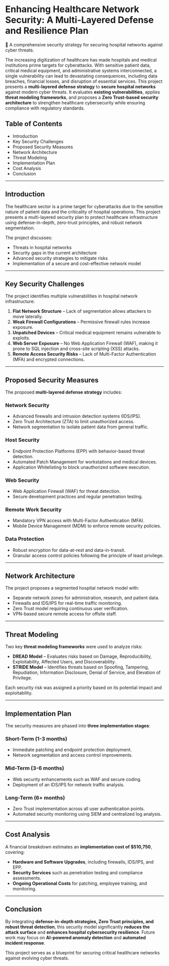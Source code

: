 # Enhancing Healthcare Network Security: A Multi-Layered Defense and Resilience Plan
🚀 A comprehensive security strategy for securing hospital networks against cyber threats.

The increasing digitization of healthcare has made hospitals and medical institutions prime targets for cyberattacks. With sensitive patient data, critical medical equipment, and administrative systems interconnected, a single vulnerability can lead to devastating consequences, including data breaches, financial losses, and disruption of essential services. This project presents a **multi-layered defense strategy** to **secure hospital networks** against modern cyber threats. It evaluates **existing vulnerabilities**, applies **threat modeling frameworks**, and proposes a **Zero Trust-based security architecture** to strengthen healthcare cybersecurity while ensuring compliance with regulatory standards.

## Table of Contents
- Introduction
- Key Security Challenges
- Proposed Security Measures
- Network Architecture
- Threat Modeling
- Implementation Plan
- Cost Analysis
- Conclusion

---

## Introduction
The healthcare sector is a prime target for cyberattacks due to the sensitive nature of patient data and the criticality of hospital operations. This project presents a multi-layered security plan to protect healthcare infrastructure using defense-in-depth, zero-trust principles, and robust network segmentation.

The project discusses:
- Threats in hospital networks  
- Security gaps in the current architecture  
- Advanced security strategies to mitigate risks  
- Implementation of a secure and cost-effective network model  

---

## Key Security Challenges
The project identifies multiple vulnerabilities in hospital network infrastructure:
1. **Flat Network Structure** – Lack of segmentation allows attackers to move laterally.
2. **Weak Firewall Configurations** – Permissive firewall rules increase exposure.
3. **Unpatched Devices** – Critical medical equipment remains vulnerable to exploits.
4. **Web Server Exposure** – No Web Application Firewall (WAF), making it prone to SQL injection and cross-site scripting (XSS) attacks.
5. **Remote Access Security Risks** – Lack of Multi-Factor Authentication (MFA) and encrypted connections.

---

## Proposed Security Measures
The proposed **multi-layered defense strategy** includes:

### Network Security
- Advanced firewalls and intrusion detection systems (IDS/IPS).
- Zero Trust Architecture (ZTA) to limit unauthorized access.
- Network segmentation to isolate patient data from general traffic.

### Host Security
- Endpoint Protection Platforms (EPP) with behavior-based threat detection.
- Automated Patch Management for workstations and medical devices.
- Application Whitelisting to block unauthorized software execution.

### Web Security
- Web Application Firewall (WAF) for threat detection.
- Secure development practices and regular penetration testing.

### Remote Work Security
- Mandatory VPN access with Multi-Factor Authentication (MFA).
- Mobile Device Management (MDM) to enforce remote security policies.

### Data Protection
- Robust encryption for data-at-rest and data-in-transit.
- Granular access control policies following the principle of least privilege.

---

## Network Architecture
The project proposes a segmented hospital network model with:
- Separate network zones for administration, research, and patient data.
- Firewalls and IDS/IPS for real-time traffic monitoring.
- Zero Trust model requiring continuous user verification.
- VPN-based secure remote access for offsite staff.

---

## Threat Modeling
Two key **threat modeling frameworks** were used to analyze risks:

- **DREAD Model** – Evaluates risks based on Damage, Reproducibility, Exploitability, Affected Users, and Discoverability.
- **STRIDE Model** – Identifies threats based on Spoofing, Tampering, Repudiation, Information Disclosure, Denial of Service, and Elevation of Privilege.

Each security risk was assigned a priority based on its potential impact and exploitability.

---

## Implementation Plan
The security measures are phased into **three implementation stages**:

### Short-Term (1-3 months)
- Immediate patching and endpoint protection deployment.
- Network segmentation and access control improvements.

### Mid-Term (3-6 months)
- Web security enhancements such as WAF and secure coding.
- Deployment of an IDS/IPS for network traffic analysis.

### Long-Term (6+ months)
- Zero Trust implementation across all user authentication points.
- Automated security monitoring using SIEM and centralized log analysis.

---

## Cost Analysis
A financial breakdown estimates an **implementation cost of $510,750**, covering:
- **Hardware and Software Upgrades**, including firewalls, IDS/IPS, and EPP.
- **Security Services** such as penetration testing and compliance assessments.
- **Ongoing Operational Costs** for patching, employee training, and monitoring.

---

## Conclusion
By integrating **defense-in-depth strategies, Zero Trust principles, and robust threat detection**, this security model significantly **reduces the attack surface** and **enhances hospital cybersecurity resilience**. Future work may focus on **AI-powered anomaly detection** and **automated incident response**.

This project serves as a blueprint for securing critical healthcare networks against evolving cyber threats.

